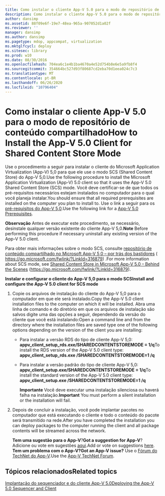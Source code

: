 ```yaml
---
title: Como instalar o cliente App-V 5.0 para o modo de repositório de conteúdo compartilhado
description: Como instalar o cliente App-V 5.0 para o modo de repositório de conteúdo compartilhado
author: dansimp
ms.assetid: 88f09e6f-19e7-48ea-965a-907052d1a02f
ms.reviewer: ''
manager: dansimp
ms.author: dansimp
ms.pagetype: mdop, appcompat, virtualization
ms.mktglfcycl: deploy
ms.sitesec: library
ms.prod: w10
ms.date: 08/30/2016
ms.openlocfilehash: 704ea6c1e4b1ba4670a4e52d754b8e6e5a9fb8f4
ms.sourcegitcommit: 354664bc527d93f80687cd2eba70d1eea024c7c3
ms.translationtype: MT
ms.contentlocale: pt-BR
ms.lasthandoff: 06/26/2020
ms.locfileid: "10796404"
---
```

# <span data-ttu-id="3e047-103">Como instalar o cliente App-V 5.0 para o modo de repositório de conteúdo compartilhado</span><span class="sxs-lookup"><span data-stu-id="3e047-103">How to Install the App-V 5.0 Client for Shared Content Store Mode</span></span>


<span data-ttu-id="3e047-104">Use o procedimento a seguir para instalar o cliente do Microsoft Application Virtualization (App-V) 5,0 para que ele use o modo SCS (Shared Content Store) do App-V 5,0.</span><span class="sxs-lookup"><span data-stu-id="3e047-104">Use the following procedure to install the Microsoft Application Virtualization (App-V) 5.0 client so that it uses the App-V 5.0 Shared Content Store (SCS) mode.</span></span> <span data-ttu-id="3e047-105">Você deve certificar-se de que todos os pré-requisitos necessários estejam instalados no computador para o qual você planeja instalar.</span><span class="sxs-lookup"><span data-stu-id="3e047-105">You should ensure that all required prerequisites are installed on the computer you plan to install to.</span></span> <span data-ttu-id="3e047-106">Use o link a seguir para os [pré-requisitos do App-V 5,0](app-v-50-prerequisites.md).</span><span class="sxs-lookup"><span data-stu-id="3e047-106">Use the following link for a [App-V 5.0 Prerequisites](app-v-50-prerequisites.md).</span></span>

<span data-ttu-id="3e047-107">**Observação**  Antes de executar este procedimento, se necessário, desinstale qualquer versão existente do cliente App-V 5,0.</span><span class="sxs-lookup"><span data-stu-id="3e047-107">**Note** Before performing this procedure if necessary uninstall any existing version of the App-V 5.0 client.</span></span>

 

<span data-ttu-id="3e047-108">Para obter mais informações sobre o modo SCS, consulte [repositório de conteúdo compartilhado no Microsoft App-V 5,0 – por trás dos bastidores](https://go.microsoft.com/fwlink/?LinkId=316879) ( https://go.microsoft.com/fwlink/?LinkId=316879) .</span><span class="sxs-lookup"><span data-stu-id="3e047-108">For more information about SCS mode, see [Shared Content Store in Microsoft App-V 5.0 – Behind the Scenes](https://go.microsoft.com/fwlink/?LinkId=316879) (https://go.microsoft.com/fwlink/?LinkId=316879).</span></span>

**<span data-ttu-id="3e047-109">Instalar e configurar o cliente do App-V 5,0 para o modo SCS</span><span class="sxs-lookup"><span data-stu-id="3e047-109">Install and configure the App-V 5.0 client for SCS mode</span></span>**

1.  <span data-ttu-id="3e047-110">Copie os arquivos de instalação do cliente do App-V 5,0 para o computador em que ele será instalado.</span><span class="sxs-lookup"><span data-stu-id="3e047-110">Copy the App-V 5.0 client installation files to the computer on which it will be installed.</span></span> <span data-ttu-id="3e047-111">Abra uma linha de comando e do diretório em que os arquivos de instalação são salvos digite uma das opções a seguir, dependendo da versão do cliente que você está instalando:</span><span class="sxs-lookup"><span data-stu-id="3e047-111">Open a command line and from the directory where the installation files are saved type one of the following options depending on the version of the client you are installing:</span></span>

    -   <span data-ttu-id="3e047-112">Para instalar a versão RDS do tipo de cliente App-V 5,0: **appv\_client\_setup\_rds.exe/SHAREDCONTENTSTOREMODE = 1/q**</span><span class="sxs-lookup"><span data-stu-id="3e047-112">To install the RDS version of the App-V 5.0 client type: **appv\_client\_setup\_rds.exe /SHAREDCONTENTSTOREMODE=1 /q**</span></span>

    -   <span data-ttu-id="3e047-113">Para instalar a versão padrão do tipo de cliente App-V 5,0: **appv\_client\_setup.exe/SHAREDCONTENTSTOREMODE = 1/q**</span><span class="sxs-lookup"><span data-stu-id="3e047-113">To install the standard version of the App-V 5.0 client type: **appv\_client\_setup.exe /SHAREDCONTENTSTOREMODE=1 /q**</span></span>

        <span data-ttu-id="3e047-114">**Importante**  Você deve executar uma instalação silenciosa ou haverá falha na instalação.</span><span class="sxs-lookup"><span data-stu-id="3e047-114">**Important** You must perform a silent installation or the installation will fail.</span></span>

         

2.  <span data-ttu-id="3e047-115">Depois de concluir a instalação, você pode implantar pacotes no computador que está executando o cliente e todo o conteúdo do pacote será transmitido na rede.</span><span class="sxs-lookup"><span data-stu-id="3e047-115">After you have completed the installation you can deploy packages to the computer running the client and all package contents will be streamed across the network.</span></span>

    <span data-ttu-id="3e047-116">**Tem uma sugestão para o App-V**?</span><span class="sxs-lookup"><span data-stu-id="3e047-116">**Got a suggestion for App-V**?</span></span> <span data-ttu-id="3e047-117">Adicione ou vote em sugestões [aqui](http://appv.uservoice.com/forums/280448-microsoft-application-virtualization).</span><span class="sxs-lookup"><span data-stu-id="3e047-117">Add or vote on suggestions [here](http://appv.uservoice.com/forums/280448-microsoft-application-virtualization).</span></span> **<span data-ttu-id="3e047-118">Tem um problema com o App-V?</span><span class="sxs-lookup"><span data-stu-id="3e047-118">Got an App-V issue?</span></span>** <span data-ttu-id="3e047-119">Use o [Fórum do TechNet do App-V](https://social.technet.microsoft.com/Forums/home?forum=mdopappv).</span><span class="sxs-lookup"><span data-stu-id="3e047-119">Use the [App-V TechNet Forum](https://social.technet.microsoft.com/Forums/home?forum=mdopappv).</span></span>

## <span data-ttu-id="3e047-120">Tópicos relacionados</span><span class="sxs-lookup"><span data-stu-id="3e047-120">Related topics</span></span>


[<span data-ttu-id="3e047-121">Implantação do sequenciador e do cliente App-V 5.0</span><span class="sxs-lookup"><span data-stu-id="3e047-121">Deploying the App-V 5.0 Sequencer and Client</span></span>](deploying-the-app-v-50-sequencer-and-client.md)

 

 





